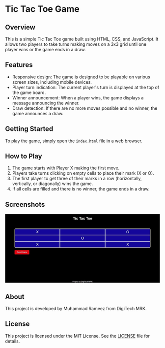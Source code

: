 # Tic Tac Toe Game

## Overview
This is a simple Tic Tac Toe game built using HTML, CSS, and JavaScript. It allows two players to take turns making moves on a 3x3 grid until one player wins or the game ends in a draw.

## Features
- Responsive design: The game is designed to be playable on various screen sizes, including mobile devices.
- Player turn indication: The current player's turn is displayed at the top of the game board.
- Winner announcement: When a player wins, the game displays a message announcing the winner.
- Draw detection: If there are no more moves possible and no winner, the game announces a draw.

## Getting Started
To play the game, simply open the `index.html` file in a web browser.

## How to Play
1. The game starts with Player X making the first move.
2. Players take turns clicking on empty cells to place their mark (X or O).
3. The first player to get three of their marks in a row (horizontally, vertically, or diagonally) wins the game.
4. If all cells are filled and there is no winner, the game ends in a draw.

## Screenshots
![Game Screenshot](TicTacToeMRK.jpeg)

## About
This project is developed by Muhammad Rameez from DigiTech MRK.

## License
This project is licensed under the MIT License. See the [LICENSE](LICENSE) file for details.
